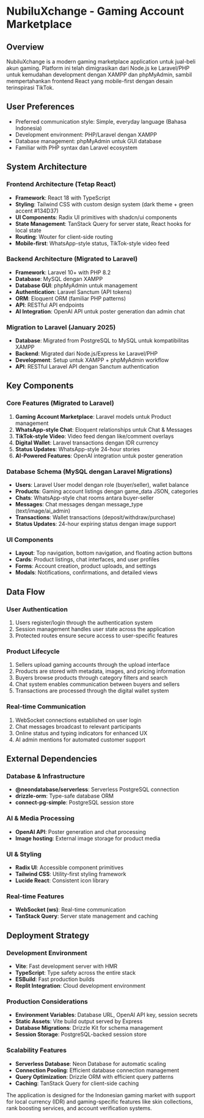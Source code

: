 # NubiluXchange - Gaming Account Marketplace

## Overview

NubiluXchange is a modern gaming marketplace application untuk jual-beli akun gaming. Platform ini telah dimigrasikan dari Node.js ke Laravel/PHP untuk kemudahan development dengan XAMPP dan phpMyAdmin, sambil mempertahankan frontend React yang mobile-first dengan desain terinspirasi TikTok.

## User Preferences

- Preferred communication style: Simple, everyday language (Bahasa Indonesia)
- Development environment: PHP/Laravel dengan XAMPP
- Database management: phpMyAdmin untuk GUI database
- Familiar with PHP syntax dan Laravel ecosystem

## System Architecture

### Frontend Architecture (Tetap React)
- **Framework**: React 18 with TypeScript
- **Styling**: Tailwind CSS with custom design system (dark theme + green accent #134D37)
- **UI Components**: Radix UI primitives with shadcn/ui components
- **State Management**: TanStack Query for server state, React hooks for local state
- **Routing**: Wouter for client-side routing
- **Mobile-first**: WhatsApp-style status, TikTok-style video feed

### Backend Architecture (Migrated to Laravel)
- **Framework**: Laravel 10+ with PHP 8.2
- **Database**: MySQL dengan XAMPP
- **Database GUI**: phpMyAdmin untuk management
- **Authentication**: Laravel Sanctum (API tokens)
- **ORM**: Eloquent ORM (familiar PHP patterns)
- **API**: RESTful API endpoints
- **AI Integration**: OpenAI API untuk poster generation dan admin chat

### Migration to Laravel (January 2025)
- **Database**: Migrated from PostgreSQL to MySQL untuk kompatibilitas XAMPP
- **Backend**: Migrated dari Node.js/Express ke Laravel/PHP
- **Development**: Setup untuk XAMPP + phpMyAdmin workflow
- **API**: RESTful Laravel API dengan Sanctum authentication

## Key Components

### Core Features (Migrated to Laravel)
1. **Gaming Account Marketplace**: Laravel models untuk Product management
2. **WhatsApp-style Chat**: Eloquent relationships untuk Chat & Messages
3. **TikTok-style Video**: Video feed dengan like/comment overlays  
4. **Digital Wallet**: Laravel transactions dengan IDR currency
5. **Status Updates**: WhatsApp-style 24-hour stories
6. **AI-Powered Features**: OpenAI integration untuk poster generation

### Database Schema (MySQL dengan Laravel Migrations)
- **Users**: Laravel User model dengan role (buyer/seller), wallet balance
- **Products**: Gaming account listings dengan game_data JSON, categories
- **Chats**: WhatsApp-style chat rooms antara buyer-seller
- **Messages**: Chat messages dengan message_type (text/image/ai_admin)
- **Transactions**: Wallet transactions (deposit/withdraw/purchase)
- **Status Updates**: 24-hour expiring status dengan image support

### UI Components
- **Layout**: Top navigation, bottom navigation, and floating action buttons
- **Cards**: Product listings, chat interfaces, and user profiles
- **Forms**: Account creation, product uploads, and settings
- **Modals**: Notifications, confirmations, and detailed views

## Data Flow

### User Authentication
1. Users register/login through the authentication system
2. Session management handles user state across the application
3. Protected routes ensure secure access to user-specific features

### Product Lifecycle
1. Sellers upload gaming accounts through the upload interface
2. Products are stored with metadata, images, and pricing information
3. Buyers browse products through category filters and search
4. Chat system enables communication between buyers and sellers
5. Transactions are processed through the digital wallet system

### Real-time Communication
1. WebSocket connections established on user login
2. Chat messages broadcast to relevant participants
3. Online status and typing indicators for enhanced UX
4. AI admin mentions for automated customer support

## External Dependencies

### Database & Infrastructure
- **@neondatabase/serverless**: Serverless PostgreSQL connection
- **drizzle-orm**: Type-safe database ORM
- **connect-pg-simple**: PostgreSQL session store

### AI & Media Processing
- **OpenAI API**: Poster generation and chat processing
- **Image hosting**: External image storage for product media

### UI & Styling
- **Radix UI**: Accessible component primitives
- **Tailwind CSS**: Utility-first styling framework
- **Lucide React**: Consistent icon library

### Real-time Features
- **WebSocket (ws)**: Real-time communication
- **TanStack Query**: Server state management and caching

## Deployment Strategy

### Development Environment
- **Vite**: Fast development server with HMR
- **TypeScript**: Type safety across the entire stack
- **ESBuild**: Fast production builds
- **Replit Integration**: Cloud development environment

### Production Considerations
- **Environment Variables**: Database URL, OpenAI API key, session secrets
- **Static Assets**: Vite build output served by Express
- **Database Migrations**: Drizzle Kit for schema management
- **Session Storage**: PostgreSQL-backed session store

### Scalability Features
- **Serverless Database**: Neon Database for automatic scaling
- **Connection Pooling**: Efficient database connection management
- **Query Optimization**: Drizzle ORM with efficient query patterns
- **Caching**: TanStack Query for client-side caching

The application is designed for the Indonesian gaming market with support for local currency (IDR) and gaming-specific features like skin collections, rank boosting services, and account verification systems.